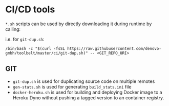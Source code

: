 # CI/CD tools

`*.sh` scripts can be used by directly downloading it during runtime by calling:

i.e. for `git-dup.sh`:

`/bin/bash -c "$(curl -fsSL https://raw.githubusercontent.com/denovo-gmbh/toolbelt/master/ci/git-dup.sh)" -- <GIT_REPO_URI>`

## GIT

 * `git-dup.sh` is used for duplicating source code on multiple remotes
 * `gen-stats.sh` is used for generating `build_stats.ini` file
 * `docker-heroku.sh` is used for building and deploying Docker image to a Heroku Dyno without pushing a tagged version to an container registry.